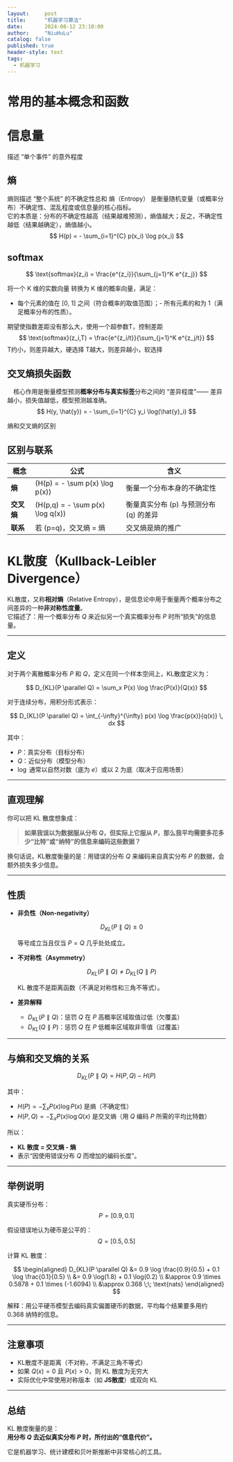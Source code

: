 ```yaml
---
layout:     post
title:      "机器学习算法"
date:       2024-08-12 23:10:00
author:     "NiuHuLu"
catalog: false
published: true
header-style: text
tags:
  - 机器学习
---
```



# 常用的基本概念和函数
# 信息量
描述 “单个事件” 的意外程度

## 熵
熵则描述 “整个系统” 的不确定性总和
熵（Entropy） 是衡量随机变量（或概率分布）不确定性、混乱程度或信息量的核心指标。  
它的本质是：分布的不确定性越高（结果越难预测），熵值越大；反之，不确定性越低（结果越确定），熵值越小。
$$
H(p) = - \sum_{i=1}^{C} p(x_i) \log p(x_i)
$$


## softmax
$$
\text{softmax}(z_i) = \frac{e^{z_i}}{\sum_{j=1}^K e^{z_j}}
$$

将一个 K 维的实数向量 转换为 K 维的概率向量，满足：
- 每个元素的值在 [0, 1] 之间（符合概率的取值范围）；- 
所有元素的和为 1（满足概率分布的性质）。

期望使指数差距没有那么大，使用一个超参数T，控制差距
$$
\text{softmax}(z_i,T) = \frac{e^{z_i/t}}{\sum_{j=1}^K e^{z_j/t}}
$$
T约小，则差异越大，硬选择
T越大，则差异越小，软选择


## 交叉熵损失函数
&emsp;核心作用是衡量模型预测**概率分布与真实标签**分布之间的 “差异程度”—— 差异越小，损失值越低，模型预测越准确。
$$
H(y, \hat{y}) = - \sum_{i=1}^{C} y_i \log(\hat{y}_i)
$$

熵和交叉熵的区别
## 区别与联系

| 概念   | 公式 | 含义 |
|--------|------|------|
| **熵** | \(H(p) = - \sum p(x) \log p(x)\) | 衡量一个分布本身的不确定性 |
| **交叉熵** | \(H(p,q) = - \sum p(x) \log q(x)\) | 衡量真实分布 \(p\) 与预测分布 \(q\) 的差异 |
| **联系** | 若 \(p=q\)，交叉熵 = 熵 | 交叉熵是熵的推广 |

# KL散度（Kullback-Leibler Divergence）

KL散度，又称**相对熵**（Relative Entropy），是信息论中用于衡量两个概率分布之间差异的一种**非对称性度量**。  
它描述了：用一个概率分布 $Q$ 来近似另一个真实概率分布 $P$ 时所“损失”的信息量。

---

## 定义

对于两个离散概率分布 $P$ 和 $Q$，定义在同一个样本空间上，KL散度定义为：

$$
D_{KL}(P \parallel Q) = \sum_x P(x) \log \frac{P(x)}{Q(x)}
$$

对于连续分布，用积分形式表示：

$$
D_{KL}(P \parallel Q) = \int_{-\infty}^{\infty} p(x) \log \frac{p(x)}{q(x)} \, dx
$$

其中：
- $P$：真实分布（目标分布）
- $Q$：近似分布（模型分布）
- $\log$ 通常以自然对数（底为 $e$）或以 2 为底（取决于应用场景）

---

## 直观理解

你可以把 KL 散度想象成：

> **如果我误以为数据服从分布 $Q$，但实际上它服从 $P$，那么我平均需要多花多少“比特”或“纳特”的信息来编码这些数据？**

换句话说，KL散度衡量的是：用错误的分布 $Q$ 来编码来自真实分布 $P$ 的数据，会额外损失多少信息。

---

## 性质

- **非负性（Non-negativity）**

  $$
  D_{KL}(P \parallel Q) \ge 0
  $$

  等号成立当且仅当 $P = Q$ 几乎处处成立。

- **不对称性（Asymmetry）**

  $$
  D_{KL}(P \parallel Q) \neq D_{KL}(Q \parallel P)
  $$

  KL 散度不是距离函数（不满足对称性和三角不等式）。

- **差异解释**
  - $D_{KL}(P \parallel Q)$：惩罚 $Q$ 在 $P$ 高概率区域取值过低（欠覆盖）
  - $D_{KL}(Q \parallel P)$：惩罚 $Q$ 在 $P$ 低概率区域取非零值（过覆盖）

---

## 与熵和交叉熵的关系

$$
D_{KL}(P \parallel Q) = H(P, Q) - H(P)
$$

其中：
- $H(P) = -\sum_x P(x)\log P(x)$ 是熵（不确定性）
- $H(P, Q) = -\sum_x P(x)\log Q(x)$ 是交叉熵（用 $Q$ 编码 $P$ 所需的平均比特数）

所以：
- **KL 散度 = 交叉熵 - 熵**
- 表示“因使用错误分布 $Q$ 而增加的编码长度”。

---

## 举例说明

真实硬币分布：  
$$
P = [0.9, 0.1]
$$

假设错误地认为硬币是公平的：  
$$
Q = [0.5, 0.5]
$$

计算 KL 散度：

$$
\begin{aligned}
D_{KL}(P \parallel Q) &= 0.9 \log \frac{0.9}{0.5} + 0.1 \log \frac{0.1}{0.5} \\
&= 0.9 \log(1.8) + 0.1 \log(0.2) \\
&\approx 0.9 \times 0.5878 + 0.1 \times (-1.6094) \\
&\approx 0.368 \;\; \text{nats}
\end{aligned}
$$

解释：用公平硬币模型去编码真实偏置硬币的数据，平均每个结果要多用约 $0.368$ 纳特的信息。

---

## 注意事项

- KL散度不是距离（不对称，不满足三角不等式）
- 如果 $Q(x) = 0$ 且 $P(x) > 0$，则 KL 散度为无穷大
- 实际优化中常使用对称版本（如 **JS散度**）或双向 KL

---

## 总结

KL 散度衡量的是：  
**用分布 $Q$ 去近似真实分布 $P$ 时，所付出的“信息代价”。**

它是机器学习、统计建模和贝叶斯推断中非常核心的工具。

